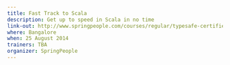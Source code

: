 ```yaml
---
title: Fast Track to Scala
description: Get up to speed in Scala in no time
link-out: http://www.springpeople.com/courses/regular/typesafe-certified-fast-track-to-scala-workshop-training-course.php
where: Bangalore
when: 25 August 2014
trainers: TBA
organizer: SpringPeople
---
```

